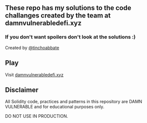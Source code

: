 ## These repo has my solutions to the code challanges created by the team at damnvulnerabledefi.xyz

### If you don't want spoilers don't look at the solutions :) 

Created by [@tinchoabbate](https://twitter.com/tinchoabbate)


## Play

Visit [damnvulnerabledefi.xyz](https://damnvulnerabledefi.xyz)

## Disclaimer

All Solidity code, practices and patterns in this repository are DAMN VULNERABLE and for educational purposes only.

DO NOT USE IN PRODUCTION.
